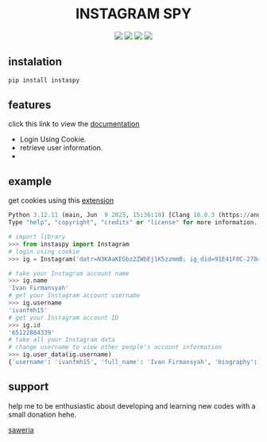 <h1 align="center">INSTAGRAM SPY</h1>

<p align="center">
<a href="https://choosealicense.com/licenses/mit/"> <img src="https://img.shields.io/badge/License-MIT-green.svg"></a>
<a href="https://www.python.org/"><img src="https://img.shields.io/pypi/pyversions/instaspy"></a>
<a href="https://pypi.org/project/instaspy/"> <img src="https://img.shields.io/pypi/v/instaspy"></a>
<a href="https://github.com/jepluk/instaspy/commits"> <img src="https://img.shields.io/github/last-commit/jepluk/instaspy"></a>
</p>

## instalation
```bash
pip install instaspy
```

## features
click this link to view the [documentation ](https://github.com/jepluk/instaspy/blob/6f54afc86ee7cb7a8b34a37cb708f2436c1ef93c/instaspy/docs/DOCS.md)

- Login Using Cookie.
- retrieve user information.
- 
## example
get cookies using this [extension](https://chromewebstore.google.com/detail/get-cookies/hdablekeodiopcnddiamhahahkiiloph)
```python
Python 3.12.11 (main, Jun  9 2025, 15:36:10) [Clang 18.0.3 (https://android.googlesource.com/toolchain/llvm-project d8003a456 on linux
Type "help", "copyright", "credits" or "license" for more information.

# import library
>>> from instaspy import Instagram
# login using cookie
>>> ig = Instagram('datr=N3KAaKEGbz2ZWbEj1K5zzmmB; ig_did=91E41F0C-2704-46A3-ACE3-018E3C0CA9DB; mid=aIByNwABADBD5ss27FyYbViOr9; ps_l=1; ps_n=1; dpr=2.1988937854766846; ig_nrcb=1; csrftokenZQ53Vo5xBaKCJuP5sI3fqJMPxTZ; ds_user_id=65122839; wd=891x1718; sessionid=651228843Rq4qYNrDWiKRwq%3A15%3AAYfVgrOWPZVBT-cJZgGcU3p9jV2W9Bi06cEV0d5ihA; rur="EAG\05465122884339\0541785063859:01fed90bed8c10b2c00728cc712bda49e218140ba1562ecb68e3d16bf2b71fca2b425"')

# take your Instagram account name
>>> ig.name
'Ivan Firmansyah'
# get your Instagram account username
>>> ig.username
'ivanfmh15'
# get your Instagram account ID
>>> ig.id
'65122884339'
# take all your Instagram data
# change username to view other people's account information
>>> ig.user_data(ig.username)
{'username': 'ivanfmh15', 'full_name': 'Ivan Firmansyah', 'biography': '.', 'followers': 760, 'following': 21, 'is_private': True, 'is_verified': False, 'profile_pic_url': 'https://scontent.cdninstagram.com/v/t51.2885-19/475306390_9479437722090101_2305614903739138725_n.jpg?stp=dst-jpg_s320x320_tt6&efg=eyJ2ZW5jb2RlX3RhZyI6InByb2ZpbGVfcGljLmRqYW5nby4xMDgwLmMyIn0&_nc_ht=scontent.cdninstagram.com&_nc_cat=105&_nc_oc=Q6cZ2QEJYFddVd3edQ8kpLiqYxeq305TYlj-mIAHh4hkBL9VaGhHxjuoax9_C0TViV9qZpY&_nc_ohc=aGhpNu57wsUQ7kNvwGd9CKp&_nc_gid=XssF4u90Nx-ExkK4i5zgdw&edm=AOQ1c0wBAAAA&ccb=7-5&oh=00_AfQEUtKpJ6nMSB9EFzLZCjlMhELSGr2QFRIUcZJ4QF6kkA&oe=688A7657&_nc_sid=8b3546', 'mutual_followers': []}
```
## support
help me to be enthusiastic about developing and learning new codes with a small donation hehe.

[saweria](https://saweria.co/meizugxyz)
